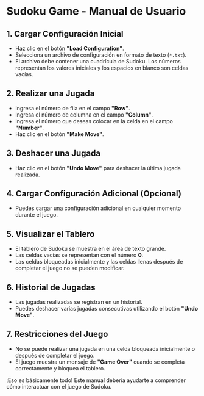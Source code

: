 # Sudoku Game - Manual de Usuario

## 1. Cargar Configuración Inicial
- Haz clic en el botón **"Load Configuration"**.
- Selecciona un archivo de configuración en formato de texto (`*.txt`).
- El archivo debe contener una cuadrícula de Sudoku. Los números representan los valores iniciales y los espacios en blanco son celdas vacías.

## 2. Realizar una Jugada
- Ingresa el número de fila en el campo **"Row"**.
- Ingresa el número de columna en el campo **"Column"**.
- Ingresa el número que deseas colocar en la celda en el campo **"Number"**.
- Haz clic en el botón **"Make Move"**.

## 3. Deshacer una Jugada
- Haz clic en el botón **"Undo Move"** para deshacer la última jugada realizada.

## 4. Cargar Configuración Adicional (Opcional)
- Puedes cargar una configuración adicional en cualquier momento durante el juego.

## 5. Visualizar el Tablero
- El tablero de Sudoku se muestra en el área de texto grande.
- Las celdas vacías se representan con el número **0**.
- Las celdas bloqueadas inicialmente y las celdas llenas después de completar el juego no se pueden modificar.

## 6. Historial de Jugadas
- Las jugadas realizadas se registran en un historial.
- Puedes deshacer varias jugadas consecutivas utilizando el botón **"Undo Move"**.

## 7. Restricciones del Juego
- No se puede realizar una jugada en una celda bloqueada inicialmente o después de completar el juego.
- El juego muestra un mensaje de **"Game Over"** cuando se completa correctamente y bloquea el tablero.

¡Eso es básicamente todo! Este manual debería ayudarte a comprender cómo interactuar con el juego de Sudoku.
